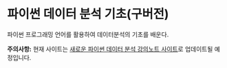 
# 파이썬 데이터 분석 기초(구버전)

파이썬 프로그래밍 언어를 활용하여 데이터분석의 기초를 배운다. 

**주의사항:** 현재 사이트는 [새로운 파이썬 데이터 분석 강의노트 사이트](https://codingalzi.github.io/python-data-analysis/)로 
업데이트될 예정입니다. 
